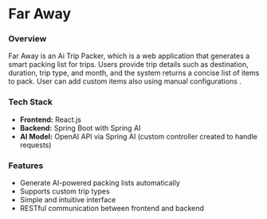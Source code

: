 # Far Away 

### Overview
Far Away is an Ai Trip Packer, which is a web application that generates a smart packing list for trips. Users provide trip details such as destination, duration, trip type, and month, and the system returns a concise list of items to pack. User can add custom items also using manual configurations . 

### Tech Stack
- **Frontend:** React.js  
- **Backend:** Spring Boot with Spring AI  
- **AI Model:** OpenAI API via Spring AI (custom controller created to handle requests)  

### Features
- Generate AI-powered packing lists automatically  
- Supports custom trip types  
- Simple and intuitive interface  
- RESTful communication between frontend and backend  

